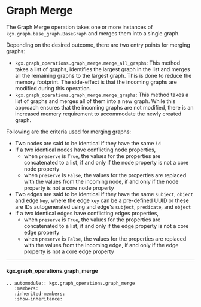# Graph Merge

The Graph Merge operation takes one or more instances of `kgx.graph.base_graph.BaseGraph` and 
merges them into a single graph.

Depending on the desired outcome, there are two entry points for merging graphs:
- `kgx.graph_operations.graph_merge.merge_all_graphs`: This method takes a list of graphs, identifies
the largest graph in the list and merges all the remaining graphs to the largest graph. This is done
to reduce the memory footprint. The side-effect is that the incoming graphs are modified during
this operation.
- `kgx.graph_operations.graph_merge.merge_graphs`: This method takes a list of graphs and merges all
of them into a new graph. While this approach ensures that the incoming graphs are not modified, there
is an increased memory requirement to accommodate the newly created graph.


Following are the criteria used for merging graphs:
- Two nodes are said to be identical if they have the same `id`
- If a two identical nodes have conflicting node properties,
    - when `preserve` is `True`, the values for the properties are concatenated to a list, if and only
     if the node property is not a core node property
    - when `preserve` is `False`, the values for the properties are replaced with the values from the
    incoming node, if and only if the node property is not a core node property
- Two edges are said to be identical if they have the same `subject`, `object` and edge `key`, where 
the edge `key` can be a pre-defined UUID or these are IDs autogenerated using and edge's `subject`,
`predicate`, and `object`
- If a two identical edges have conflicting edges properties,
    - when `preserve` is `True`, the values for the properties are concatenated to a list, if and only
     if the edge property is not a core edge property
    - when `preserve` is `False`, the values for the properties are replaced with the values from the
    incoming edge, if and only if the edge property is not a core edge property


---

#### kgx.graph_operations.graph_merge

```eval_rst
.. automodule:: kgx.graph_operations.graph_merge
   :members:
   :inherited-members:
   :show-inheritance:
```